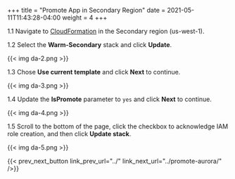 +++
title = "Promote App in Secondary Region"
date =  2021-05-11T11:43:28-04:00
weight = 4
+++

1.1 Navigate to [CloudFormation](https://us-west-1.console.aws.amazon.com/cloudformation/home?region=us-west-1#/) in the Secondary region (us-west-1).

1.2 Select the **Warm-Secondary** stack and click **Update**.

{{< img da-2.png >}}

1.3 Chose **Use current template** and click **Next** to continue.

{{< img da-3.png >}}

1.4 Update the **IsPromote** parameter to `yes` and click **Next** to continue.

{{< img da-4.png >}}

1.5 Scroll to the bottom of the page, click the checkbox to acknowledge IAM role creation, and then click **Update stack**.

{{< img da-5.png >}}

{{< prev_next_button link_prev_url="../" link_next_url="../promote-aurora/" />}}

